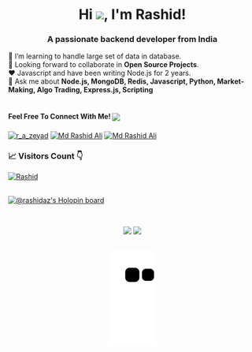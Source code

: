 <h1 align="center">Hi <img src="https://media.giphy.com/media/hvRJCLFzcasrR4ia7z/giphy.gif" width="25px">, I'm Rashid!</h1>

<h3 align="center">A passionate backend developer from India</h3>

🌱 I’m learning to handle large set of data in database. <br/>
👯 Looking forward to collaborate in **Open Source Projects**. <br/>
❤️ Javascript and have been writing Node.js for 2 years.<br/>
💬 Ask me about **Node.js, MongoDB, Redis, Javascript, Python, Market-Making, Algo Trading, Express.js, Scripting** <br/> <br/>
<h4><b>Feel Free To Connect With Me!</b> <img align="center" src="https://github.com/rajput2107/rajput2107/blob/master/Assets/Handshake.gif" height="40px" /></h4>
<div>
<a href="https://twitter.com/r_a_zeyad" target="blank"
        ><img
            align="center"
            src="https://raw.githubusercontent.com/rahuldkjain/github-profile-readme-generator/master/src/images/icons/Social/twitter.svg"
            alt="r_a_zeyad"
            height="30"
            width="40"
    /></a>
    <a
        href="https://www.linkedin.com/in/mdrashidali/"
        target="blank"
        ><img
            align="center"
            src="https://raw.githubusercontent.com/rahuldkjain/github-profile-readme-generator/master/src/images/icons/Social/linked-in-alt.svg"
            alt="Md Rashid Ali"
            height="30"
            width="40"
    /></a>
    <a href="mailto:rashid.zeyad2u@gmail.com" target="_blank"><img src="https://upload.wikimedia.org/wikipedia/commons/thumb/8/8c/Gmail_Icon_%282013-2020%29.svg/1024px-Gmail_Icon_%282013-2020%29.svg.png?20220204194709"  height="30"
            width="40" align="center" alt="Md Rashid Ali"></a>
</div>


<h3>📈 Visitors Count 👇 </h3>
<div>
    <a href="https://github.com/RAshidAZ" target="_blank">
        <img src="https://komarev.com/ghpvc/?username=RAshidAZ&label=Profile%20views&color=0e75b6&style=for-the-badge" alt="Rashid" />
   </a> 
</div>
<br/>

[![@rashidaz's Holopin board](https://holopin.io/api/user/board?user=rashidaz)](https://holopin.io/@rashidaz)

</p>
<br/>
<p align="center">
  <img width="400px" src="https://github-readme-stats.vercel.app/api?username=RAshidAZ&count_private=true&show_icons=true&theme=material-palenight&hide_border=true&bg_color=1F222E" />
  <img width="400px" src="https://github-readme-streak-stats.herokuapp.com?user=RAshidAZ&theme=material-palenight&hide_border=true&fire=C77800&ring=7C2AE8&background=1F222E" />
</p>
<br/>
<div align="center"> <img src="https://raw.githubusercontent.com/muhiqsimui/muhiqsimui/output/github-contribution-grid-snake.svg" /></div>
